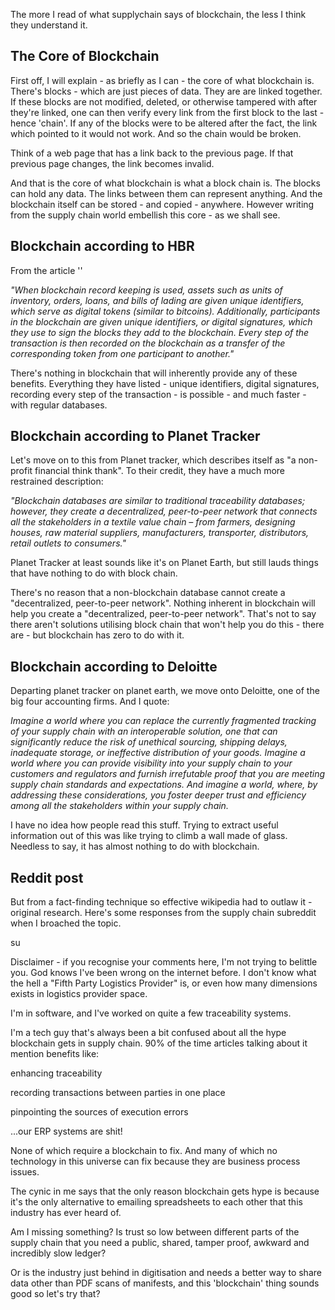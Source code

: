 The more I read of what supplychain says of blockchain, the less I think they understand it.

## The Core of Blockchain

First off, I will explain - as briefly as I can - the core of what blockchain is. There's blocks - which are just pieces of data. They are are linked together. If these blocks are not modified, deleted, or otherwise tampered with after they're linked, one can then verify every link from the first block to the last - hence 'chain'. If any of the blocks were to be altered after the fact, the link which pointed to it would not work. And so the chain would be broken.

Think of a web page that has a link back to the previous page. If that previous page changes, the link becomes invalid.

And that is the core of what blockchain is what a block chain is. The blocks can hold any data. The links between them can represent anything. And the blockchain itself can be stored - and copied - anywhere. However writing from the supply chain world embellish this core - as we shall see.

## Blockchain according to HBR

From the article ''

*"When blockchain record keeping is used, assets such as units of inventory, orders, loans, and bills of lading are given unique identifiers, which serve as digital tokens (similar to bitcoins). Additionally, participants in the blockchain are given unique identifiers, or digital signatures, which they use to sign the blocks they add to the blockchain. Every step of the transaction is then recorded on the blockchain as a transfer of the corresponding token from one participant to another."*

There's nothing in blockchain that will inherently provide any of these benefits. Everything they have listed - unique identifiers, digital signatures, recording every step of the transaction - is possible - and much faster - with regular databases.

## Blockchain according to Planet Tracker

Let's move on to this from Planet tracker, which describes itself as "a non-profit financial think thank". To their credit, they have a much more restrained description:

*"Blockchain databases are similar to traditional traceability databases; however, they create a decentralized, peer-to-peer network that connects all the stakeholders in a textile value chain – from farmers, designing houses, raw material suppliers, manufacturers, transporter, distributors, retail outlets to consumers."*

Planet Tracker at least sounds like it's on Planet Earth, but still lauds things that have nothing to do with block chain.

There's no reason that a non-blockchain database cannot create a "decentralized, peer-to-peer network". Nothing inherent in blockchain will help you create a "decentralized, peer-to-peer network". That's not to say there aren't solutions utilising block chain that won't help you do this - there are - but blockchain has zero to do with it.

## Blockchain according to Deloitte

Departing planet tracker on planet earth, we move onto Deloitte, one of the big four accounting firms. And I quote:

*Imagine a world where you can replace the currently fragmented tracking of your supply chain with an interoperable solution, one that can significantly reduce the risk of unethical sourcing, shipping delays, inadequate storage, or ineffective distribution of your goods. Imagine a world where you can provide visibility into your supply chain to your customers and regulators and furnish irrefutable proof that you are meeting supply chain standards and expectations. And imagine a world, where, by addressing these considerations, you foster deeper trust and efficiency among all the stakeholders within your supply chain.*

I have no idea how people read this stuff. Trying to extract useful information out of this was like trying to climb a wall made of glass. Needless to say, it has almost nothing to do with blockchain.

## Reddit post

But from a fact-finding technique so effective wikipedia had to outlaw it - original research. Here's some responses from the supply chain subreddit when I broached the topic.

su

Disclaimer - if you recognise your comments here, I'm not trying to belittle you. God knows I've been wrong on the internet before. I don't know what the hell a "Fifth Party Logistics Provider" is, or even how many dimensions exists in logistics provider space.


I'm in software, and I've worked on quite a few traceability systems. 

I'm a tech guy that's always been a bit confused about all the hype blockchain gets in supply chain. 90% of the time articles talking about it mention benefits like:

enhancing traceability

recording transactions between parties in one place

pinpointing the sources of execution errors

...our ERP systems are shit!

None of which require a blockchain to fix. And many of which no technology in this universe can fix because they are business process issues.

The cynic in me says that the only reason blockchain gets hype is because it's the only alternative to emailing spreadsheets to each other that this industry has ever heard of.

Am I missing something? Is trust so low between different parts of the supply chain that you need a public, shared, tamper proof, awkward and incredibly slow ledger?

Or is the industry just behind in digitisation and needs a better way to share data other than PDF scans of manifests, and this 'blockchain' thing sounds good so let's try that?
